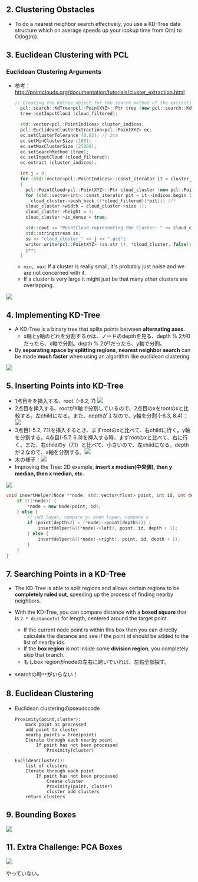 ## 2. Clustering Obstacles

- To do a nearest neighbor search effectively, you use a KD-Tree data structure which on average speeds up your lookup time from O(n) to O(log(n)).

## 3. Euclidean Clustering with PCL

### Euclidean Clustering Arguments

- 参考：http://pointclouds.org/documentation/tutorials/cluster_extraction.html

  ```c++
  // Creating the KdTree object for the search method of the extraction
    pcl::search::KdTree<pcl::PointXYZ>::Ptr tree (new pcl::search::KdTree<pcl::PointXYZ>);
    tree->setInputCloud (cloud_filtered);
  
    std::vector<pcl::PointIndices> cluster_indices;
    pcl::EuclideanClusterExtraction<pcl::PointXYZ> ec;
    ec.setClusterTolerance (0.02); // 2cm
    ec.setMinClusterSize (100);
    ec.setMaxClusterSize (25000);
    ec.setSearchMethod (tree);
    ec.setInputCloud (cloud_filtered);
    ec.extract (cluster_indices);
  
    int j = 0;
    for (std::vector<pcl::PointIndices>::const_iterator it = cluster_indices.begin (); it != cluster_indices.end (); ++it)
    {
      pcl::PointCloud<pcl::PointXYZ>::Ptr cloud_cluster (new pcl::PointCloud<pcl::PointXYZ>);
      for (std::vector<int>::const_iterator pit = it->indices.begin (); pit != it->indices.end (); ++pit)
        cloud_cluster->push_back ((*cloud_filtered)[*pit]); //*
      cloud_cluster->width = cloud_cluster->size ();
      cloud_cluster->height = 1;
      cloud_cluster->is_dense = true;
  
      std::cout << "PointCloud representing the Cluster: " << cloud_cluster->size () << " data points." << std::endl;
      std::stringstream ss;
      ss << "cloud_cluster_" << j << ".pcd";
      writer.write<pcl::PointXYZ> (ss.str (), *cloud_cluster, false); //*
      j++;
    }
  ```

  - `min, max`: If a cluster is really small, it's probably just noise and we are not concerned with it.
  - If a cluster is very large it might just be that many other clusters are overlapping.

![](img/after-clustering-2020-08-07-12-33-34.png)

## 4. Implementing KD-Tree

- A KD-Tree is a binary tree that splits points between **alternating axes**.
  - x軸とy軸のどれを分割するかは、ノードのdepthを見る、depth % 2が0だったら、x軸で分割。depth % 2が1だったら、y軸で分割。
- By **separating space by splitting regions**, **nearest neighbor search** can be made **much faster** when using an algorithm like euclidean clustering.

![](img/kdtree.png)

## 5. Inserting Points into KD-Tree

- 1点目をを挿入する、root. (-6.2, 7) ![](img/kdtree1.png)
- 2点目を挿入する、rootがX軸で分割しているので、2点目のxをrootのxと比較する。左childになる。また、depthが１なので、y軸を分割 (-6.3, 8.4)：![](img/kdtree2.png)
- 3点目(-5.2, 7.1)を挿入するとき、まずrootのxと比べて、右childに行く。y軸を分割する。4点目(-5.7, 6.3)を挿入する時、まずrootのxと比べて、右に行く。また、右childのy（7.1）と比べて、小さいので、左childになる。depthが２なので、x軸を分割する。![](img/kdtree4.png)
- 木の様子：![](img/kdtree5.png)
- Improving the Tree: 2D example, **insert x median(中央値), then y median, then x median, etc**.

![](img/kd-tree-quiz-2020-08-07-17-38-44.png)

```c++
void insertHelper(Node **node, std::vector<float> point, int id, int depth) {
    if (!(*node)) {
        *node = new Node(point, id);
    } else {
        // odd layer, compare y; even layer, compare x
        if (point[depth%2] < (*node)->point[depth%2]) {
            insertHelper(&((*node)->left), point, id, depth + 1);
        } else {
            insertHelper(&((*node)->right), point, id, depth + 1);
        }
    }
}
```



## 7. Searching Points in a KD-Tree

- The KD-Tree is able to split regions and allows certain regions to be **completely ruled out**, speeding up the process of finding nearby neighbors.
- With the KD-Tree, you can compare distance with a **boxed square** that is `2 * distanceTol` for length, centered around the target point.
  - If the current node point is within this box then you can directly calculate the distance and see if the point id should be added to the list of nearby ids.
  - If the **box region** is not inside some **division region**, you completely skip that branch.
  - もしbox regionがnodeの左右に跨いでいれば、左右全部探す。

- searchの時`**`がいらない！

## 8. Euclidean Clustering

- Euclidean clusteringのpseudocode

  ```pseudocode
  Proximity(point,cluster):
      mark point as processed
      add point to cluster
      nearby points = tree(point)
      Iterate through each nearby point
          If point has not been processed
              Proximity(cluster)
  
  EuclideanCluster():
      list of clusters 
      Iterate through each point
          If point has not been processed
              Create cluster
              Proximity(point, cluster)
              cluster add clusters
      return clusters
  ```

## 9. Bounding Boxes

![](img/bounding-box-2020-08-07-21-40-37.png)

## 11. Extra Challenge: PCA Boxes

![](img/boxexample2.png)

やっていない。